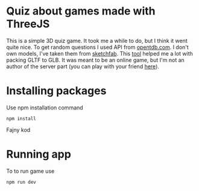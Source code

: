 # Quiz about games made with ThreeJS
This is a simple 3D quiz game. It took me a while to do, but I think it went quite nice. To get random questions I used API from [opentdb.com](https://opentdb.com/).
I don't own models, I've taken them from [sketchfab](https://sketchfab.com/features/free-3d-models).
This [tool](https://sbtron.github.io/makeglb/) helped me a lot with packing
GLTF to GLB. It was meant to be an online game, but I'm not an author of the server part (you can play with your friend [here](http://amogus-quiz.herokuapp.com/)).

# Installing packages
Use npm installation command
```
npm install
```
Fajny kod
# Running app
To to run game use
```
npm run dev
```
